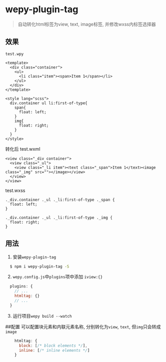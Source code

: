 # wepy-plugin-tag
> 自动转化html标签为view, text, image标签, 并修改wxss内标签选择器

## 效果

`test.wpy`
```
<template>
  <div class="container">
    <ul>
      <li class="item"><span>Item 1</span></li>
    </ul>
  </div>
</template>

<style lang="scss">
  div.container ul li:first-of-type{
    span{
      float: left;
    }
    img{
      float: right;
    }
  }
</style>
```

转化后
test.wxml
```
<view class="_div container">
  <view class="_ul">
    <view class="_li item"><text class="_span">Item 1</text><image class="_img" src=""></image></view>
  </view>
</view>
```

test.wxss
```
._div.container ._ul ._li:first-of-type ._span {
  float: left;
}

._div.container ._ul ._li:first-of-type ._img {
  float: right;
}
```

## 用法
1. 安装`wepy-plugin-tag`
```bash
  $ npm i wepy-plugin-tag -S
```

2. `wepy.config.js`中`plugins`项中添加 `iview:{}`
```javascript
  plugins: {
    // ...
    htmltag: {}
    // ...
  }
```

3. 运行项目`wepy build --watch`

##配置
可以配置块元素和内联元素名称, 分别转化为`view`, `text`, 但`img`只会转成`image`
```javascript
    htmltag: {
      block: [/* block elements */],
      inline: [/* inline elements */]
    }
```
